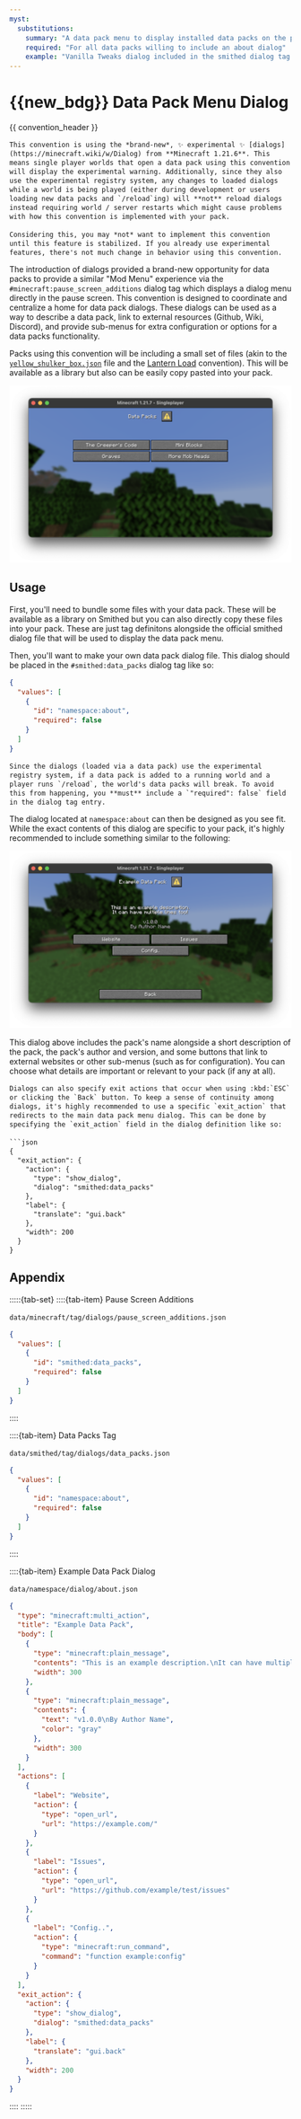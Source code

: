 ```yaml
---
myst:
  substitutions:
    summary: "A data pack menu to display installed data packs on the pause screen"
    required: "For all data packs willing to include an about dialog"
    example: "Vanilla Tweaks dialog included in the smithed dialog tag describing itself"
---
```


# {{new_bdg}} Data Pack Menu Dialog
{{ convention_header }}

```{warning}
This convention is using the *brand-new*, ✨ experimental ✨ [dialogs](https://minecraft.wiki/w/Dialog) from **Minecraft 1.21.6**. This means single player worlds that open a data pack using this convention will display the experimental warning. Additionally, since they also use the experimental registry system, any changes to loaded dialogs while a world is being played (either during development or users loading new data packs and `/reload`ing) will **not** reload dialogs instead requiring world / server restarts which might cause problems with how this convention is implemented with your pack.

Considering this, you may *not* want to implement this convention until this feature is stabilized. If you already use experimental features, there's not much change in behavior using this convention.
```

The introduction of dialogs provided a brand-new opportunity for data packs to provide a similar "Mod Menu" experience via the `#minecraft:pause_screen_additions` dialog tag which displays a dialog menu directly in the pause screen. This convention is designed to coordinate and centralize a home for data pack dialogs. These dialogs can be used as a way to describe a data pack, link to external resources (Github, Wiki, Discord), and provide sub-menus for extra configuration or options for a data packs functionality.

Packs using this convention will be including a small set of files (akin to the [`yellow_shulker_box.json`](/guides/yellow-shulker-box) file and the [Lantern Load](github.com/lanternmc/load) convention). This will be available as a library but also can be easily copy pasted into your pack.

![An example of 4 data packs loaded on the data pack menu](../assets/conventions/data-pack-menu.png)

## Usage

First, you'll need to bundle some files with your data pack. These will be available as a library on Smithed but you can also directly copy these files into your pack. These are just tag definitons alongside the official smithed dialog file that will be used to display the data pack menu.

Then, you'll want to make your own data pack dialog file. This dialog should be placed in the `#smithed:data_packs` dialog tag like so:

```json
{
  "values": [
    {
      "id": "namespace:about",
      "required": false
    }
  ]
}
```

```{attention}
Since the dialogs (loaded via a data pack) use the experimental registry system, if a data pack is added to a running world and a player runs `/reload`, the world's data packs will break. To avoid this from happening, you **must** include a `"required": false` field in the dialog tag entry.
```

The dialog located at `namespace:about` can then be designed as you see fit. While the exact contents of this dialog are specific to your pack, it's highly recommended to include something similar to the following:

![An example of a data pack dialog](../assets/conventions/data-pack-dialog.png)

This dialog above includes the pack's name alongside a short description of the pack, the pack's author and version, and some buttons that link to external websites or other sub-menus (such as for configuration). You can choose what details are important or relevant to your pack (if any at all).

```{important}
Dialogs can also specify exit actions that occur when using :kbd:`ESC` or clicking the `Back` button. To keep a sense of continuity among dialogs, it's highly recommended to use a specific `exit_action` that redirects to the main data pack menu dialog. This can be done by specifying the `exit_action` field in the dialog definition like so:

```json
{
  "exit_action": {
    "action": {
      "type": "show_dialog",
      "dialog": "smithed:data_packs"
    },
    "label": {
      "translate": "gui.back"
    },
    "width": 200
  }
}
```

## Appendix

:::::{tab-set}
::::{tab-item} Pause Screen Additions

`data/minecraft/tag/dialogs/pause_screen_additions.json`
```json
{
  "values": [
    {
      "id": "smithed:data_packs",
      "required": false
    }
  ]
}
```

::::

::::{tab-item} Data Packs Tag

`data/smithed/tag/dialogs/data_packs.json`
```json
{
  "values": [
    {
      "id": "namespace:about",
      "required": false
    }
  ]
}
```

::::

::::{tab-item} Example Data Pack Dialog

`data/namespace/dialog/about.json`
```json
{
  "type": "minecraft:multi_action",
  "title": "Example Data Pack",
  "body": [
    {
      "type": "minecraft:plain_message",
      "contents": "This is an example description.\nIt can have multiple lines too!",
      "width": 300
    },
    {
      "type": "minecraft:plain_message",
      "contents": {
        "text": "v1.0.0\nBy Author Name",
        "color": "gray"
      },
      "width": 300
    }
  ],
  "actions": [
    {
      "label": "Website",
      "action": {
        "type": "open_url",
        "url": "https://example.com/"
      }
    },
    {
      "label": "Issues",
      "action": {
        "type": "open_url",
        "url": "https://github.com/example/test/issues"
      }
    },
    {
      "label": "Config..",
      "action": {
        "type": "minecraft:run_command",
        "command": "function example:config"
      }
    }
  ],
  "exit_action": {
    "action": {
      "type": "show_dialog",
      "dialog": "smithed:data_packs"
    },
    "label": {
      "translate": "gui.back"
    },
    "width": 200
  }
}
```

::::
:::::
